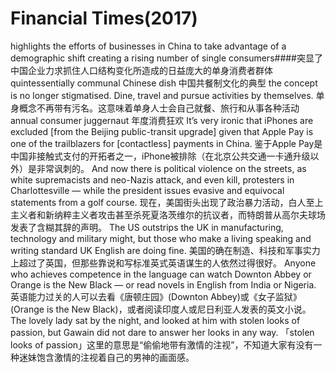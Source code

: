 # Financial Times(2017)

highlights the efforts of businesses in China to take advantage of a demographic shift creating a rising number of single consumers####突显了中国企业力求抓住人口结构变化所造成的日益庞大的单身消费者群体
quintessentially communal Chinese dish
中国共餐制文化的典型
the concept is no longer stigmatised. Dine, travel and pursue activities by themselves.
单身概念不再带有污名。这意味着单身人士会自己就餐、旅行和从事各种活动
annual consumer juggernaut
年度消费狂欢
It’s very ironic that iPhones are excluded [from the Beijing public-transit upgrade] given that Apple Pay is one of the trailblazers for [contactless] payments in China.
鉴于Apple Pay是中国非接触式支付的开拓者之一，iPhone被排除（在北京公共交通一卡通升级以外）是非常讽刺的。
And now there is political violence on the streets, as white supremacists and neo-Nazis attack, and even kill, protesters in Charlottesville — while the president issues evasive and equivocal statements from a golf course.
现在，美国街头出现了政治暴力活动，白人至上主义者和新纳粹主义者攻击甚至杀死夏洛茨维尔的抗议者，而特朗普从高尔夫球场发表了含糊其辞的声明。
The US outstrips the UK in manufacturing, technology and military might, but those who make a living speaking and writing standard UK English are doing fine.
美国的确在制造、科技和军事实力上超过了英国，但那些靠说和写标准英式英语谋生的人依然过得很好。
Anyone who achieves competence in the language can watch Downton Abbey or Orange is the New Black — or read novels in English from India or Nigeria.
英语能力过关的人可以去看《唐顿庄园》(Downton Abbey)或《女子监狱》(Orange is the New Black)，或者阅读印度人或尼日利亚人发表的英文小说。
The lovely lady sat by the night, and looked at him with stolen looks of passion, but Gawain did not dare to answer her looks in any way.
「stolen looks of passion」这里的意思是“偷偷地带有激情的注视”，不知道大家有没有一种迷妹饱含激情的注视着自己的男神的画面感。

